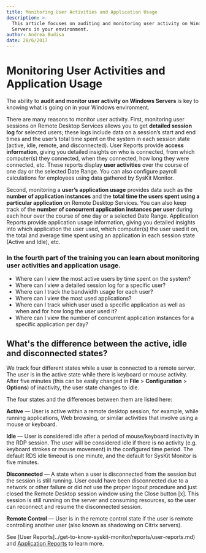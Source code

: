 ```yaml
---
title: Monitoring User Activities and Application Usage
description: >-
  This article focuses on auditing and monitoring user activity on Windows
  Servers in your environment.
author: Andrea Budisa
date: 28/6/2017
---
```


# Monitoring User Activities and Application Usage

The ability to **audit and monitor user activity on Windows Servers** is key to knowing what is going on in your Windows environment.

There are many reasons to monitor user activity. First, monitoring user sessions on Remote Desktop Services allows you to get **detailed session log** for selected users; these logs include data on a session’s start and end times and the user’s total time spent on the system in each session state \(active, idle, remote, and disconnected\). User Reports provide **access information**, giving you detailed insights on who is connected, from which computer\(s\) they connected, when they connected, how long they were connected, etc. These reports display **user activities** over the course of one day or the selected Date Range. You can also configure payroll calculations for employees using data gathered by SysKit Monitor.

Second, monitoring a **user’s application usage** provides data such as the **number of application instances** and the **total time the users spent using a particular application** on Remote Desktop Services. You can also keep track of the **number of concurrent application instances per user** during each hour over the course of one day or a selected Date Range. Application Reports provide application usage information, giving you detailed insights into which application the user used, which computer\(s\) the user used it on, the total and average time spent using an application in each session state \(Active and Idle\), etc.

### In the fourth part of the training you can learn about monitoring user activities and application usage.

* Where can I view the most active users by time spent on the system?
* Where can I view a detailed session log for a specific user?
* Where can I track the bandwidth usage for each user?
* Where can I view the most used applications?
* Where can I track which user used a specific application as well as when and for how long the user used it?
* Where can I view the number of concurrent application instances for a specific application per day?

## What's the difference between the active, idle and disconnected states?

We track four different states while a user is connected to a remote server. The user is in the active state while there is keyboard or mouse activity. After five minutes \(this can be easily changed in **File** &gt; **Configuration** &gt; **Options**\) of inactivity, the user state changes to idle.

The four states and the differences between them are listed here:

**Active** — User is active within a remote desktop session, for example, while running applications, Web browsing, or similar activities that involve using a mouse or keyboard.

**Idle** — User is considered idle after a period of mouse/keyboard inactivity in the RDP session. The user will be considered idle if there is no activity \(e.g. keyboard strokes or mouse movement\) in the configured time period. The default RDS idle timeout is one minute, and the default for SysKit Monitor is five minutes.

**Disconnected** — A state when a user is disconnected from the session but the session is still running. User could have been disconnected due to a network or other failure or did not use the proper logout procedure and just closed the Remote Desktop session window using the Close button \[x\]. This session is still running on the server and consuming resources, so the user can reconnect and resume the disconnected session.

**Remote Control** — User is in the remote control state if the user is remote controlling another user \(also known as shadowing on Citrix servers\).

See \[User Reports\]../get-to-know-syskit-monitor/reports/user-reports.md\) and [Application Reports](../get-to-know-syskit-monitor/reports/application-reports.md) to learn more.

